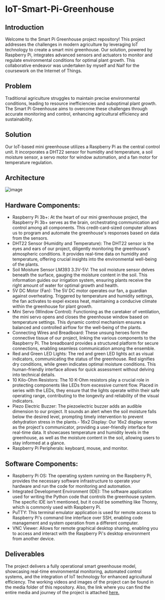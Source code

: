 # IoT-Smart-Pi-Greenhouse

## Introduction
Welcome to the Smart Pi Greenhouse project repository! This project addresses the challenges in modern agriculture by leveraging IoT technology to create a smart mini greenhouse. Our solution, powered by Raspberry Pi, integrates advanced sensors and actuators to monitor and regulate environmental conditions for optimal plant growth. This collaborative endeavor was undertaken by myself and Naif for the coursework on the Internet of Things.

## Problem
Traditional agriculture struggles to maintain precise environmental conditions, leading to resource inefficiencies and suboptimal plant growth. The Smart Pi Greenhouse aims to overcome these challenges through accurate monitoring and control, enhancing agricultural efficiency and sustainability.

## Solution
Our IoT-based mini greenhouse utilizes a Raspberry Pi as the central control unit. It incorporates a DHT22 sensor for humidity and temperature, a soil moisture sensor, a servo motor for window automation, and a fan motor for temperature regulation.

## Architecture
![image](https://github.com/Sin-Aman/IoT-Smart-Pi-Greenhouse/assets/108439592/1c501d11-68ad-4a6d-9073-5dcf61b24502)

## Hardware Components:
-	Raspberry Pi 3b+: At the heart of our mini greenhouse project, the Raspberry Pi 3b+ serves as the brain, orchestrating communication and control among all components. This credit-card-sized computer allows us to program and automate the greenhouse's responses based on data from the sensors.
-	DHT22 Sensor (Humidity and Temperature): The DHT22 sensor is the eyes and ears of our project, diligently monitoring the greenhouse's atmospheric conditions. It provides real-time data on humidity and temperature, offering crucial insights into the environmental well-being of the plants.
-	Soil Moisture Sensor LM393 3.3V-5V: The soil moisture sensor delves beneath the surface, gauging the moisture content in the soil. This information guides our irrigation system, ensuring plants receive the right amount of water for optimal growth and health.
-	5V DC Motor (Fan): The 5V DC motor operates our fan, a guardian against overheating. Triggered by temperature and humidity settings, the fan activates to expel excess heat, maintaining a conducive climate within the greenhouse for plant growth.
-	 Mini Servo (Window Control): Functioning as the caretaker of ventilation, the mini servo opens and closes the greenhouse window based on temperature settings. This dynamic control mechanism ensures a balanced and controlled airflow for the well-being of the plants.
-	Connecting Wires and Breadboard: These unsung heroes form the connective tissue of our project, linking the various components to the Raspberry Pi. The breadboard provides a structured platform for secure connections, enabling seamless communication among the ensemble.
-	Red and Green LED Lights: The red and green LED lights act as visual indicators, communicating the status of the greenhouse. Red signifies dry conditions, while green indicates optimal moisture conditions. This human-friendly interface allows for quick assessment without delving into technical details.
-	10 Kilo-Ohm Resistors: The 10  K-Ohm resistors play a crucial role in protecting components like LEDs from excessive current flow. Placed in series with the LEDs, they ensure that the lights operate within their safe operating range, contributing to the longevity and reliability of the visual indicators.
-	Piezo Electric Buzzer: The piezoelectric buzzer adds an audible dimension to our project. It sounds an alert when the soil moisture falls below the desired level, prompting timely intervention to prevent dehydration stress in the plants.-	16x2 Display: Our 16x2 display serves as the project's communicator, providing a user-friendly interface for real-time data. It showcases temperature and humidity levels in the greenhouse, as well as the moisture content in the soil, allowing users to stay informed at a glance.
-	Raspberry Pi Peripherals: keyboard, mouse, and monitor. 

## Software Components:
- Raspberry Pi OS: The operating system running on the Raspberry Pi, provides the necessary software infrastructure to operate your hardware and run the code for monitoring and automation.
-	Integrated Development Environment (IDE): The software application used for writing the Python code that controls the greenhouse system. The specific IDE isn't mentioned, but it could be something like Thonny, which is commonly used with Raspberry Pi.
-	PuTTY: This terminal emulator application is used for remote access to Raspberry Pi's command line interface over SSH, enabling code management and system operation from a different computer.
-	VNC Viewer: Allows for remote graphical desktop sharing, enabling you to access and interact with the Raspberry Pi's desktop environment from another device.

## Deliverables
The project delivers a fully operational smart greenhouse model, showcasing real-time environmental monitoring, automated control systems, and the integration of IoT technology for enhanced agricultural efficiency. The working videos and images of the project can be found in the media folder of this repository. Also, the link where you can find the entire media and journey of the project is attached [here.](https://drive.google.com/drive/u/0/folders/1Uz6Qwf4rwEKiBZGD9m34BsvTl5OAARC4)

